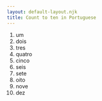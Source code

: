```yaml
---
layout: default-layout.njk
title: Count to ten in Portuguese
---
```


<ol>
<li>um</li>
<li>dois</li>
<li>tres</li>
<li>quatro</li>
<li>cinco</li>
<li>seis</li>
<li>sete</li>
<li>oito</li>
<li>nove</li>
<li>dez</li>
</ol>